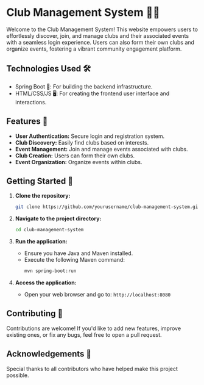 # Club Management System 👥📅

Welcome to the Club Management System! This website empowers users to effortlessly discover, join, and manage clubs and their associated events with a seamless login experience. Users can also form their own clubs and organize events, fostering a vibrant community engagement platform.

## Technologies Used 🛠️
- Spring Boot 🌱: For building the backend infrastructure.
- HTML/CSS/JS 🖥️: For creating the frontend user interface and interactions.

## Features 🚀
- **User Authentication:** Secure login and registration system.
- **Club Discovery:** Easily find clubs based on interests.
- **Event Management:** Join and manage events associated with clubs.
- **Club Creation:** Users can form their own clubs.
- **Event Organization:** Organize events within clubs.

## Getting Started 🚀
1. **Clone the repository:**
    ```bash
    git clone https://github.com/yourusername/club-management-system.git
    ```

2. **Navigate to the project directory:**
    ```bash
    cd club-management-system
    ```

3. **Run the application:**
    - Ensure you have Java and Maven installed.
    - Execute the following Maven command:
        ```bash
        mvn spring-boot:run
        ```

4. **Access the application:**
    - Open your web browser and go to: `http://localhost:8080`

## Contributing 🤝
Contributions are welcome! If you'd like to add new features, improve existing ones, or fix any bugs, feel free to open a pull request.

## Acknowledgements 🙏
Special thanks to all contributors who have helped make this project possible.


